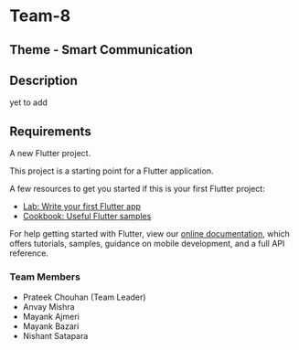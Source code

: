 # Team-8

## Theme - Smart Communication

## Description
yet to add
## Requirements
A new Flutter project.


This project is a starting point for a Flutter application.

A few resources to get you started if this is your first Flutter project:

- [Lab: Write your first Flutter app](https://flutter.dev/docs/get-started/codelab)
- [Cookbook: Useful Flutter samples](https://flutter.dev/docs/cookbook)

For help getting started with Flutter, view our
[online documentation](https://flutter.dev/docs), which offers tutorials,
samples, guidance on mobile development, and a full API reference.


### Team Members
- Prateek Chouhan (Team Leader)
- Anvay Mishra
- Mayank Ajmeri
- Mayank Bazari
- Nishant Satapara
